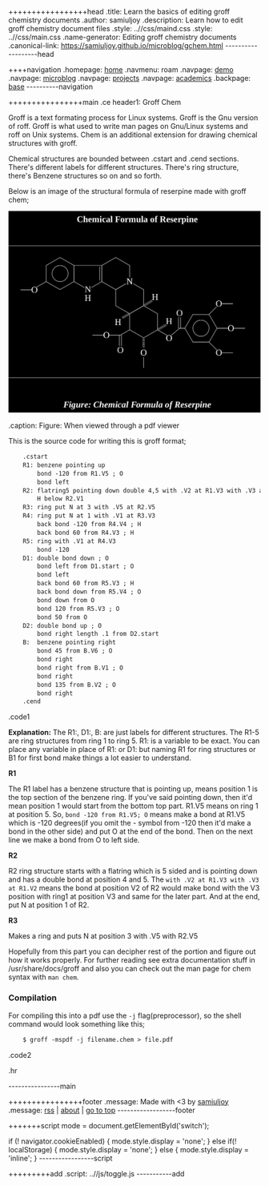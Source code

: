+++++++++++++++++head
.title: Learn the basics of editing groff chemistry documents
.author: samiuljoy
.description: Learn how to edit groff chemistry document files
.style: ..//css/maind.css
.style: ..//css/main.css
.name-generator: Editing groff chemistry documents
.canonical-link: https://samiuljoy.github.io/microblog/gchem.html
-------------------head

++++navigation
.homepage: [home](..//index.html)
.navmenu: roam
.navpage: [demo](..//demo/base.html)
.navpage: [microblog](..//microblog/base.html)
.navpage: [projects](..//projects/base.html)
.navpage: [academics](..//academics/base.html)
.backpage: [base](base.html)
----------navigation

++++++++++++++++main
.ce header1: Groff Chem

Groff is a text formating process for Linux systems. Groff is the Gnu version of roff. Groff is what used to write man pages on Gnu/Linux systems and roff on Unix systems. Chem is an additional extension for drawing chemical structures with groff.

Chemical structures are bounded between .cstart and .cend sections. There's different labels for different structures. There's ring structure, there's Benzene structures so on and so forth.

Below is an image of the structural formula of reserpine made with groff chem;

![Reserpine](../assets/reserpine.png)

.caption: Figure: When viewed through a pdf viewer

This is the source code for writing this is groff format;

```1
	.cstart
	R1:	benzene pointing up
		bond -120 from R1.V5 ; O
		bond left
	R2:	flatring5 pointing down double 4,5 with .V2 at R1.V3 with .V3 at R1.V2 put N at 1
		H below R2.V1
	R3:	ring put N at 3 with .V5 at R2.V5
	R4:	ring put N at 1 with .V1 at R3.V3
		back bond -120 from R4.V4 ; H
		back bond 60 from R4.V3 ; H
	R5:	ring with .V1 at R4.V3
		bond -120 
	D1:	double bond down ; O
		bond left from D1.start ; O
		bond left
		back bond 60 from R5.V3 ; H
		back bond down from R5.V4 ; O
		bond down from O
		bond 120 from R5.V3 ; O
		bond 50 from O
	D2:	double bond up ; O
		bond right length .1 from D2.start
	B:	benzene pointing right
		bond 45 from B.V6 ; O
		bond right
		bond right from B.V1 ; O
		bond right
		bond 135 from B.V2 ; O
		bond right
	.cend
```
.code1

__Explanation:__ The R1:, D1:, B: are just labels for different structures. The R1-5 are ring structures from ring 1 to ring 5. R1: is a variable to be exact. You can place any variable in place of R1: or D1: but naming R1 for ring structures or B1 for first bond make things a lot easier to understand.

__R1__

The R1 label has a benzene structure that is pointing up, means position 1 is the top section of the benzene ring. If you've said pointing down, then it'd mean position 1 would start from the bottom top part. R1.V5 means on ring 1 at position 5. So, `bond -120 from R1.V5; O` means make a bond at R1.V5 which is -120 degrees(if you omit the - symbol from -120 then it'd make a bond in the other side) and put O at the end of the bond. Then on the next line we make a bond from O to left side.

__R2__

R2 ring structure starts with a flatring which is 5 sided and is pointing down and has a double bond at position 4 and 5. The `with .V2 at R1.V3 with .V3 at R1.V2` means the bond at position V2 of R2 would make bond with the V3 position with ring1 at position V3 and same for the later part. And at the end, put N at position 1 of R2.

__R3__

Makes a ring and puts N at position 3 with .V5 with R2.V5

Hopefully from this part you can decipher rest of the portion and figure out how it works properly. For further reading see extra documentation stuff in /usr/share/docs/groff and also you can check out the man page for chem syntax with `man chem`.

### Compilation

For compiling this into a pdf use the `-j` flag(preprocessor), so the shell command would look something like this;

```2
	$ groff -mspdf -j filename.chem > file.pdf
```
.code2

.hr

----------------main

++++++++++++++++footer
.message: Made with <3 by [samiuljoy](https://github.com/samiuljoy)
.message: [rss](/rss.xml) | [about](/about.html) | [go to top](#)
------------------footer

+++++++script
mode = document.getElementById('switch');

if (! navigator.cookieEnabled) {
	mode.style.display = 'none';
}
else if(! localStorage) {
	mode.style.display = 'none';
}
else {
	mode.style.display = 'inline';
}
-----------------script

+++++++++add
.script: ..//js/toggle.js
-----------add

